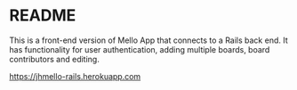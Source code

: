 # README

This is a front-end version of Mello App that connects to a Rails back end. It has functionality for user authentication, adding multiple boards, board contributors and editing.





https://jhmello-rails.herokuapp.com
